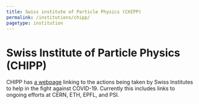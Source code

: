 ```yaml
---
title: Swiss institute of Particle Physics (CHIPP)
permalink: /institutions/chipp/
pagetype: institution
---
```


# Swiss Institute of Particle Physics (CHIPP)

 CHIPP has [a webpage](https://naturalsciences.ch/organisations/chipp/activities/covid_19_task_force) 
linking to the actions being taken by Swiss Institutes
to help in the fight against COVID-19. Currently this
includes links to ongoing efforts at CERN, ETH, EPFL,
and PSI.
